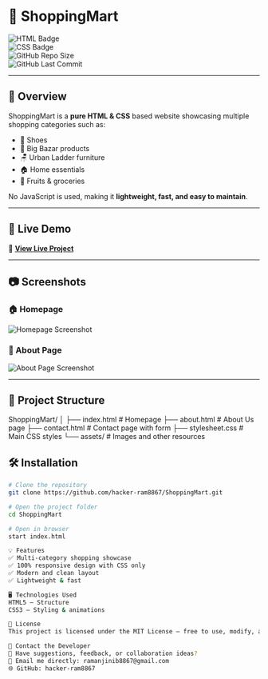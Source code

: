 # 🛒 ShoppingMart

![HTML Badge](https://img.shields.io/badge/HTML5-E34F26?style=for-the-badge&logo=html5&logoColor=white)  
![CSS Badge](https://img.shields.io/badge/CSS3-1572B6?style=for-the-badge&logo=css3&logoColor=white)  
![GitHub Repo Size](https://img.shields.io/github/repo-size/hacker-ram8867/ShoppingMart?style=for-the-badge&color=blue)  
![GitHub Last Commit](https://img.shields.io/github/last-commit/hacker-ram8867/ShoppingMart?style=for-the-badge&color=green)  

---

## 📌 Overview
ShoppingMart is a **pure HTML & CSS** based website showcasing multiple shopping categories such as:
- 👟 Shoes  
- 🏬 Big Bazar products  
- 🪑 Urban Ladder furniture  
- 🏠 Home essentials  
- 🍎 Fruits & groceries  

No JavaScript is used, making it **lightweight, fast, and easy to maintain**.

---

## 🚀 Live Demo
🔗 **[View Live Project](https://hacker-ram8867.github.io/ShoppingMart/)**

---

## 📷 Screenshots

### 🏠 Homepage
![Homepage Screenshot](assets/homepage.png)

### 📄 About Page
![About Page Screenshot](assets/about.png)

---

## 📂 Project Structure

ShoppingMart/
│
├── index.html # Homepage
├── about.html # About Us page
├── contact.html # Contact page with form
├── stylesheet.css # Main CSS styles
└── assets/ # Images and other resources

## 🛠️ Installation
```bash
# Clone the repository
git clone https://github.com/hacker-ram8867/ShoppingMart.git

# Open the project folder
cd ShoppingMart

# Open in browser
start index.html

💡 Features
✅ Multi-category shopping showcase
✅ 100% responsive design with CSS only
✅ Modern and clean layout
✅ Lightweight & fast

🖥️ Technologies Used
HTML5 – Structure
CSS3 – Styling & animations

📜 License
This project is licensed under the MIT License – free to use, modify, and distribute.

📩 Contact the Developer
💬 Have suggestions, feedback, or collaboration ideas?
📧 Email me directly: ramanjinib8867@gmail.com
🌐 GitHub: hacker-ram8867

